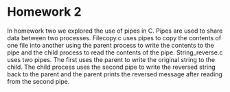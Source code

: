 # Homework 2
In homework two we explored the use of pipes in C. Pipes are used to share data between two processes. Filecopy.c uses pipes to copy the contents of one file into another using the parent process to write the contents to the pipe and the child process to read the contents of the pipe. String_reverse.c uses two pipes. The first uses the parent to write the original string to the child. The child process uses the second pipe to write the reversed string back to the parent and the parent prints the reversed message after reading from the second pipe.

